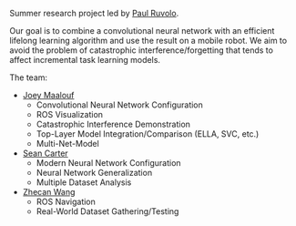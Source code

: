 Summer research project led by [Paul Ruvolo](https://github.com/paulruvolo).

Our goal is to combine a convolutional neural network with an efficient lifelong learning algorithm and use the result on a mobile robot. We aim to avoid the problem of catastrophic interference/forgetting that tends to affect incremental task learning models.

The team:
* [Joey Maalouf](https://github.com/joeylmaalouf)
  * Convolutional Neural Network Configuration
  * ROS Visualization
  * Catastrophic Interference Demonstration
  * Top-Layer Model Integration/Comparison (ELLA, SVC, etc.)
  * Multi-Net-Model
* [Sean Carter](https://github.com/seanccarter)
  * Modern Neural Network Configuration
  * Neural Network Generalization
  * Multiple Dataset Analysis
* [Zhecan Wang](https://github.com/zhecanjameswang)
  * ROS Navigation
  * Real-World Dataset Gathering/Testing
